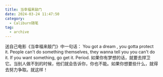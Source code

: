 ```yaml
---
title: 当幸福来敲门
date: 2024-03-24 11:47:50
category:
  - Caliburn随笔
tag:
  - archive
---
```

送自己电影《当幸福来敲门》中一句话：
You got a dream , you gotta protect it. People can't do something themselves, they wanna tell you you can't do it. If you want something, go get it. Period.
如果你有梦想的话，就要去捍卫它。当别人做不到的时候，他们就会告诉你，你也不能。如果你想要些什么，就得去努力争取。就这样！
